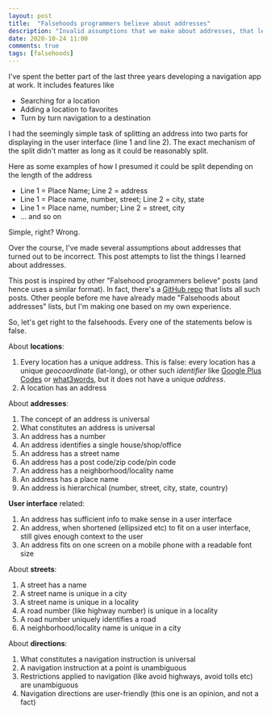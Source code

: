 ```yaml
---
layout: post
title:  "Falsehoods programmers believe about addresses"
description: "Invalid assumptions that we make about addresses, that lead to poor UX"
date: 2020-10-24 11:00
comments: true
tags: [falsehoods]
---
```


I've spent the better part of the last three years developing a navigation app at work. It includes features like 

  - Searching for a location
  - Adding a location to favorites
  - Turn by turn navigation to a destination

I had the seemingly simple task of splitting an address into two parts for displaying in the user interface (line 1 and line 2). The exact mechanism of the split didn't matter as long as it could be reasonably split. 

Here as some examples of how I presumed it could be split depending on the length of the address

  - Line 1 = Place Name; Line 2 = address
  - Line 1 = Place name, number, street; Line 2 = city, state
  - Line 1 = Place name, number; Line 2 = street, city
  - ... and so on

Simple, right? Wrong.

Over the course, I've made several assumptions about addresses that turned out to be incorrect. This post attempts to list the things I learned about addresses. 

This post is inspired by other "Falsehood programmers believe" posts (and hence uses a similar format). In fact, there's a [GitHub repo](https://github.com/kdeldycke/awesome-falsehood) that lists all such posts. Other people before me have already made "Falsehoods about addresses" lists, but I'm making one based on my own experience.

So, let's get right to the falsehoods. Every one of the statements below is false.

About **locations**:

  1. Every location has a unique address. This is false: every location has a unique _geocoordinate_ (lat-long), or other such _identifier_ like [Google Plus Codes](https://maps.google.com/pluscodes/) or [what3words](https://what3words.com/about-us/), but it does not have a unique _address_.
  1. A location has an address

About **addresses**:

  1. The concept of an address is universal
  1. What constitutes an address is universal
  1. An address has a number
  1. An address identifies a single house/shop/office
  1. An address has a street name
  1. An address has a post code/zip code/pin code
  1. An address has a neighborhood/locality name
  1. An address has a place name
  1. An address is hierarchical (number, street, city, state, country)

**User interface** related:

  1. An address has sufficient info to make sense in a user interface
  1. An address, when shortened (ellipsized etc) to fit on a user interface, still gives enough context to the user
  1. An address fits on one screen on a mobile phone with a readable font size

About **streets**:

  1. A street has a name
  1. A street name is unique in a city
  1. A street name is unique in a locality
  1. A road number (like highway number) is unique in a locality
  1. A road number uniquely identifies a road
  1. A neighborhood/locality name is unique in a city

About **directions**:

  1. What constitutes a navigation instruction is universal
  1. A navigation instruction at a point is unambiguous
  1. Restrictions applied to navigation (like avoid highways, avoid tolls etc) are unambiguous
  1. Navigation directions are user-friendly (this one is an opinion, and not a fact)